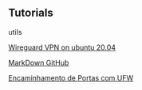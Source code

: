 ## Tutorials

utils

[Wireguard VPN on ubuntu 20.04](wireguardubuntu2004.md)

[MarkDown GitHub](https://docs.github.com/pt/get-started/writing-on-github/getting-started-with-writing-and-formatting-on-github)

[Encaminhamento de Portas com UFW](EncaminhamentoPortasUFW.md)

